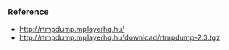 
### Reference

- http://rtmpdump.mplayerhq.hu/
- http://rtmpdump.mplayerhq.hu/download/rtmpdump-2.3.tgz


